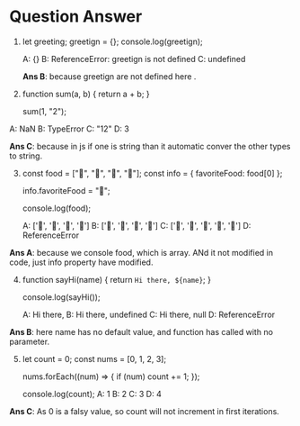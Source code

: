 # Question Answer

1. let greeting;
   greetign = {};
   console.log(greetign);

   A: {}
   B: ReferenceError: greetign is not defined
   C: undefined

   **Ans B**: because greetign are not defined here .

2. function sum(a, b) {
   return a + b;
   }

   sum(1, "2");

A: NaN
B: TypeError
C: "12"
D: 3

**Ans C**: because in js if one is string than it automatic conver the other types to string.

3. const food = ["🍕", "🍫", "🥑", "🍔"];
   const info = { favoriteFood: food[0] };

   info.favoriteFood = "🍝";

   console.log(food);

   A: ['🍕', '🍫', '🥑', '🍔']
   B: ['🍝', '🍫', '🥑', '🍔']
   C: ['🍝', '🍕', '🍫', '🥑', '🍔']
   D: ReferenceError

**Ans A**: because we console food, which is array. ANd it not modified in code, just info property have modified.

4. function sayHi(name) {
   return `Hi there, ${name}`;
   }

   console.log(sayHi());

   A: Hi there,
   B: Hi there, undefined
   C: Hi there, null
   D: ReferenceError

**Ans B**: here name has no default value, and function has called with no parameter.

5. let count = 0;
   const nums = [0, 1, 2, 3];

   nums.forEach((num) => {
   if (num) count += 1;
   });

   console.log(count);
   A: 1
   B: 2
   C: 3
   D: 4

**Ans C**: As 0 is a falsy value, so count will not increment in first iterations.
